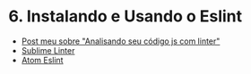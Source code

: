# 6. Instalando e Usando o Eslint
- [Post meu sobre "Analisando seu código js com linter"](https://willianjusten.com.br/analisando-seu-codigo-js-com-linter/)
- [Sublime Linter](http://www.sublimelinter.com/en/latest/)
- [Atom Eslint](https://github.com/AtomLinter/linter-eslint)
